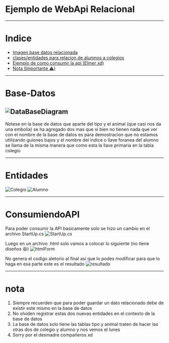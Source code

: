 # Ejemplo de WebApi Relacional
---
# Indice
* [Imagen base datos relacionada](#Base-Datos)
* [clases/entidades para relacion de alumnos a colegios](#Entidades)
* [Ejemplo de como consumir la api (Elmer xd)](#ConsumiendoAPI)
* [Nota (Importante ⚠️)](#nota)

---
# Base-Datos

![DataBaseDiagram](https://i.ibb.co/RNt90rz/Screenshot-2022-06-30-220231.png)
---
Notese en la base de datos que aparte del tipo y el animal (que casi nos da una embolia) se ha agregado dos
mas que si bien no tienen nada que ver con el nombre de la base de datos es para demostracion 
que no estamos utilizando guiones bajos y el nombre del indice o llave foranea del alumno se llama de la misma
manera que como esta la llave primaria en la tabla colegio

---
# Entidades
![Colegio](https://i.ibb.co/d2TNz73/Screenshot-2022-06-30-220844.png)
![Alumno](https://i.ibb.co/Swy5K20/Screenshot-2022-06-30-220956.png)

---
# ConsumiendoAPI
Para poder consumir la API basicamente solo se hizo un cambio 
en el archivo StartUp.cs
![StartUp.cs](https://i.ibb.co/sbjXfzj/Screenshot-2022-07-02-182622.png)

Luego en un archivo .html solo vamos a colocar lo siguiente (no tiene diseños 😆)
![htmlForm](https://i.ibb.co/pd8TCXJ/Screenshot-2022-07-02-183040.png)

No genera el codigo aletorio al final asi que lo podes modificar para que lo haga en esa parte
este es el resultado
![resultado](https://i.ibb.co/vc8ZXnB/Screenshot-2022-07-02-183320.png)

---
# nota
1) Siempre recuerden que para poder guardar un dato relacionado debe de existir este mismo en la base de datos
2) No olviden registrar estas dos nuevas entidades en el contexto de la base de datos
3) La base de datos solo tiene las tablas tipo y animal traten de hacer las otras dos de colegio y alumno y nos vemos el lunes
4) Sorry por el desmadre compañeros xd

